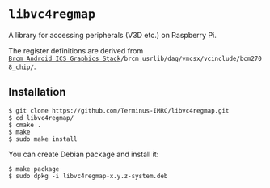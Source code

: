 # `libvc4regmap`

A library for accessing peripherals (V3D etc.) on Raspberry Pi.

The register definitions are derived from
<code>[Brcm_Android_ICS_Graphics_Stack](https://docs.broadcom.com/docs/12358546)/brcm_usrlib/dag/vmcsx/vcinclude/bcm2708_chip/</code>.


## Installation

```
$ git clone https://github.com/Terminus-IMRC/libvc4regmap.git
$ cd libvc4regmap/
$ cmake .
$ make
$ sudo make install
```

You can create Debian package and install it:
```
$ make package
$ sudo dpkg -i libvc4regmap-x.y.z-system.deb
```
